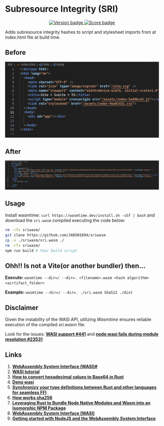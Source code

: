 # Subresource Integrity (SRI)

<p style="text-align: center;">
    <a href="https://jsr.io/@jadsn/vite-plugin-sri">
        <img src="https://jsr.io/badges/@jadsn/vite-plugin-sri" alt="Version badge" />
    </a>
    <a href="https://jsr.io/@jadsn/vite-plugin-sri">
        <img src="https://jsr.io/badges/@jadsn/vite-plugin-sri/score" alt="Score badge" />
    </a>
<p>

Adds subresource integrity hashes to script and stylesheet imports from at index.html file at build time.

## Before

![Before execution](./misc/BeforeBuild.png)

## After

![After execution](./misc/AfterBuild.png)

## Usage

Install wasmtime: `curl https://wasmtime.dev/install.sh -sSf | bash` and download the `sri.wasm` compiled executing the code below:

```bash
rm -rfv sriwasm/
git clone https://github.com/JADSN1894/sriwasm
cp -v ./sriwasm/sri.wasm ./
rm -rfv sriwasm/
npm run build # Your build script
```

## Ohh!! Is not a Vite(or another bundler) then...

**Execute:** `wasmtime --dir=/ --dir=. <filename>.wasm <hash algorithm> <airtifact_folder>`

**Example:** `wasmtime --dir=/ --dir=. ./sri.wasm Sha512 ./dist`

## Disclaimer

Given the instability of the WASI API, utilizing *Wasmtime* ensures reliable execution of the compiled *sri.wasm* file. 

Look for the issues: [**WASI support #441**](https://github.com/jsr-io/jsr/issues/441#issue-2261269578) and [**node:wasi fails during module resolution #23531**](https://github.com/denoland/deno/issues/23531#issue-2261358686) 

## Links

1. [**WebAssembly System Interface (WASI)#**](https://nodejs.org/api/wasi.html)
1. [**WASI tutorial**](https://github.com/bytecodealliance/wasmtime/blob/main/docs/WASI-tutorial.md)
1. [**How to convert hexadecimal values to Base64 in Rust**](https://stackoverflow.com/questions/26185485/how-to-convert-hexadecimal-values-to-base64-in-rust)
1. [**Deno wasi**](https://deno.land/std@0.206.0/wasi/snapshot_preview1.ts)
1. [**Synchronizy your type definitions between Rust and other languages for seamless FFI**](https://github.com/1Password/typeshare)
1. [**How works sha256**](https://sha256algorithm.com/)
1. [**Leveraging Rust to Bundle Node Native Modules and Wasm into an Isomorphic NPM Package**](https://nickb.dev/blog/leveraging-rust-to-bundle-node-native-modules-and-wasm-into-an-isomorphic-npm-package/)
1. [**WebAssembly System Interface (WASI)**](https://github.com/nodejs/node/blob/main/doc/api/wasi.md)
1. [**Getting started with NodeJS and the WebAssembly System Interface**](https://radu-matei.com/blog/nodejs-wasi/)